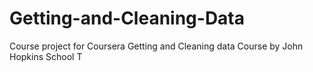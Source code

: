 # Getting-and-Cleaning-Data
Course project for Coursera Getting and Cleaning data Course by John Hopkins School
T
